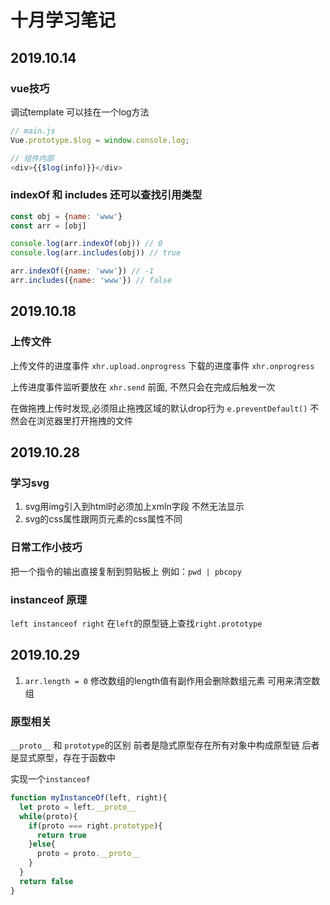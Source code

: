 # 十月学习笔记

## 2019.10.14

### vue技巧

调试template 可以挂在一个log方法

```js
// main.js
Vue.prototype.$log = window.console.log;

// 组件内部
<div>{{$log(info)}}</div>
```

### indexOf 和 includes 还可以查找引用类型

```js
const obj = {name: 'www'}
const arr = [obj]

console.log(arr.indexOf(obj)) // 0
console.log(arr.includes(obj)) // true

arr.indexOf({name: 'www'}) // -1
arr.includes({name: 'www'}) // false

```

## 2019.10.18  

### 上传文件

上传文件的进度事件 ```xhr.upload.onprogress```
下载的进度事件 ```xhr.onprogress```

上传进度事件监听要放在 ```xhr.send``` 前面, 不然只会在完成后触发一次

在做拖拽上传时发现,必须阻止拖拽区域的默认drop行为 ```e.preventDefault()``` 不然会在浏览器里打开拖拽的文件

## 2019.10.28  

### 学习svg  

1. svg用img引入到html时必须加上xmln字段 不然无法显示
2. svg的css属性跟网页元素的css属性不同

### 日常工作小技巧

把一个指令的输出直接复制到剪贴板上  例如：```pwd | pbcopy```

### instanceof 原理

```left instanceof right``` 在```left```的原型链上查找```right.prototype```

## 2019.10.29  

1. ```arr.length = 0``` 修改数组的length值有副作用会删除数组元素 可用来清空数组

### 原型相关  

```__proto__``` 和 ```prototype```的区别 前者是隐式原型存在所有对象中构成原型链 后者是显式原型，存在于函数中  

实现一个```instanceof```

```js  
function myInstanceOf(left, right){
  let proto = left.__proto__
  while(proto){
    if(proto === right.prototype){
      return true
    }else{
      proto = proto.__proto__
    }
  }
  return false
}
```
